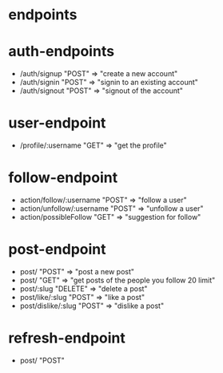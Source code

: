 # endpoints

# auth-endpoints

- /auth/signup "POST" => "create a new account"
- /auth/signin "POST" => "signin to an existing account"
- /auth/signout "POST" => "signout of the account"

# user-endpoint

- /profile/:username "GET" => "get the profile"

# follow-endpoint

- action/follow/:username "POST" => "follow a user"
- action/unfollow/:username "POST" => "unfollow a user"
- action/possibleFollow "GET" => "suggestion for follow"

# post-endpoint

- post/ "POST" => "post a new post"
- post/ "GET" => "get posts of the people you follow 20 limit"
- post/:slug "DELETE" => "delete a post"
- post/like/:slug "POST" => "like a post"
- post/dislike/:slug "POST" => "dislike a post"

# refresh-endpoint

- post/ "POST"
